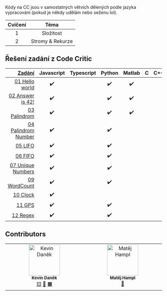 Kódy na CC jsou v samostatných větvích dělených podle jazyka vypracování (pokud
je někdy udělám nebo seženu lol).

| Cvičení |       Téma       |
| :-----: | :--------------: |
|    1    |    Složitost     |
|    2    | Stromy & Rekurze |

## Řešení zadání z Code Critic

| [Zadání](Zadání/) | Javascript | Typescript | Python | Matlab | C | C++ | Rust | C# | Java| Ruby |
| -----: | :--------: | :--------: | :----: | :----: | :---: | :--: | :--:| :--: | :--: | :--: |
| [01 Hello world](Zadání/01%20Hello%20World.md)|✔️||✔️|✔️|||✔️|||
| [02 Answer is 42!](Zadání/02%20Answer%20is%2042.md)|✔️||✔️|✔️|||✔️
| [03 Palindrom](Zadání/03%20Palindrom.md)|✔️||✔️|✔️|||✔️
| [04 Palindrom Number](Zadání/04%20Palindrom%20Number.md.md)|✔️||✔️|||
| [05 LIFO](Zadání/05%20LIFO.md)|✔️||✔️|||
| [06 FIFO](Zadání/06%20FIFO.md)|✔️||✔️|||
| [07 Unique Numbers](Zadání/07%20Unique%20Numbers.md)|✔️||✔️|||
| [09 WordCount](Zadání/09%20WordCount.md)|✔️||✔️|||
| [10 Clock](Zadání/10%20Clock.md)|✔️|||||
| [11 GPS](Zadání/11%20GPS.md)|✔️||✔️|||
| [12 Regex](Zadání/12%20Regex.md)|✔️||✔️|||


## Contributors

<!-- ALL-CONTRIBUTORS-LIST:START - Do not remove or modify this section -->
<!-- prettier-ignore-start -->
<!-- markdownlint-disable -->
<table>
  <tbody>
    <tr>
      <td align="center" valign="top" width="14.28%"><a href="http://bahamut731lp.github.io"><img src="https://avatars.githubusercontent.com/u/27443880?v=4?s=100" width="100px;" alt="Kevin Daněk"/><br /><sub><b>Kevin Daněk</b></sub></a><br /><a href=""Javascript")," title="Javascript">🟨</a> <a href=""Rust")," title="Rust">🦀</a> <a href=""Matlab")," title="Matlab">🟧</a></td>
      <td align="center" valign="top" width="14.28%"><a href="https://github.com/matejhampl"><img src="https://avatars.githubusercontent.com/u/91940093?v=4?s=100" width="100px;" alt="Matěj Hampl"/><br /><sub><b>Matěj Hampl</b></sub></a><br /><a href=""Python")," title="Python">🐍</a></td>
    </tr>
  </tbody>
</table>

<!-- markdownlint-restore -->
<!-- prettier-ignore-end -->

<!-- ALL-CONTRIBUTORS-LIST:END -->

